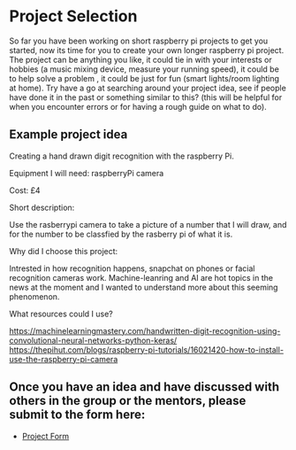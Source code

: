 # Project Selection

So far you have been working on short raspberry pi projects to get you started,  now its time for you to create your own longer raspberry pi project.  The project can be anything you like, it could tie in with your interests or hobbies (a music mixing device, measure your running speed), it could be to help solve a problem , it could be just for fun (smart lights/room lighting at home). Try have a go at searching around your project idea, see if people have done it in the past or something similar to this? (this will be helpful for when you encounter errors or for having  a rough guide on what to do). 

## Example project idea

Creating a hand drawn digit recognition with the raspberry Pi. 

Equipment I will need: raspberryPi camera 

Cost: £4

Short description: 

Use the rasberrypi camera to take a picture of a number that I will draw, and for the number to be classfied by the rasberry pi of what it is. 

Why did I choose this project: 

Intrested in how recognition happens, snapchat on phones or facial recognition cameras work. Machine-leanring and AI are hot topics in the news at the moment and I wanted to understand more about this seeming phenomenon. 

What resources could I use? 

https://machinelearningmastery.com/handwritten-digit-recognition-using-convolutional-neural-networks-python-keras/
https://thepihut.com/blogs/raspberry-pi-tutorials/16021420-how-to-install-use-the-raspberry-pi-camera


## Once you have an idea and have discussed with others in the group or the mentors, please submit to the form here: 

* <a href="https://goo.gl/forms/V9vQLNf6nAR6gwGr1" target="_blank">Project Form</a>

